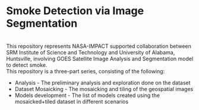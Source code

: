 # Smoke Detection via Image Segmentation
<br>This repository represents NASA-IMPACT supported collaboration between SRM Institute of Science and Technology and University of Alabama, Huntsville, involving GOES Satellite Image Analysis and Segmentation model to detect smoke.<br>
This repository is a three-part series, consisting of the following:
*  Analysis - The preliminary analysis and exploration done on the dataset
*  Dataset Mosaicking - The mosaicking and tiling of the geospatial images
*  Models development - The list of models created using the mosaicked+tiled dataset in different scenarios
<br>
